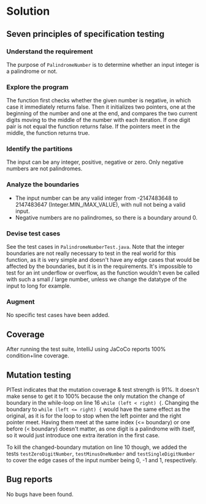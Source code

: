 # Solution

## Seven principles of specification testing

### Understand the requirement

The purpose of `PalindromeNumber` is to determine whether an input integer is a palindrome or not.

### Explore the program

The function first checks whether the given number is negative, in which case it immediately returns false.
Then it initializes two pointers, one at the beginning of the number and one at the end, and compares the two current digits
moving to the middle of the number with each iteration. If one digit pair is not equal the function returns false.
If the pointers meet in the middle, the function returns true.

### Identify the partitions

The input can be any integer, positive, negative or zero. Only negative numbers are not palindromes.

### Analyze the boundaries

* The input number can be any valid integer from -2147483648 to 2147483647 (Integer.MIN_/MAX_VALUE),
with null not being a valid input.
* Negative numbers are no palindromes, so there is a boundary around 0.

### Devise test cases

See the test cases in `PalindromeNumberTest.java`. Note that the integer boundaries are not really necessary to test
in the real world for this function, as it is very simple and doesn't have any edge cases that would be affected by the
boundaries, but it is in the requirements. It's impossible to test for an int underflow or overflow, as the function
wouldn't even be called with such a small / large number, unless we change the datatype of the input to long for example.

### Augment

No specific test cases have been added.

## Coverage

After running the test suite, IntelliJ using JaCoCo reports 100% condition+line coverage.

## Mutation testing

PITest indicates that the mutation coverage & test strength is 91%. It doesn't make sense to get it to 100% because the
only mutation the change of boundary in the while-loop on line 16 `while (left < right) {`. Changing the boundary
to `while (left <= right) {` would have the same effect as the original, as it is for the loop to stop when the left
pointer and the right pointer meet. Having them meet at the same index (<= boundary) or one before (< boundary) doesn't
matter, as one digit is a palindrome with itself, so it would just introduce one extra iteration in the first case.

To kill the changed-boundary mutation on line 10 though, we added the tests `testZeroDigitNumber`, `testMinusOneNumber`
and `testSingleDigitNumber` to cover the edge cases of the input number being 0, -1 and 1, respectively.


## Bug reports

No bugs have been found. 
